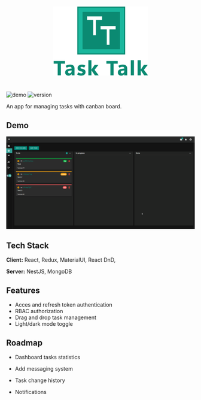 
<p align="center">
    <img src="./client/public/logo.png">
</p>

#
![demo](https://img.shields.io/badge/demo-online-brightgreen) ![version](https://img.shields.io/badge/version-0.1.0-blue)

An app for managing tasks with canban board.


## Demo

![demo gif](./images/demo.gif)

## Tech Stack

**Client:** React, Redux, MaterialUI, React DnD, 

**Server:** NestJS, MongoDB

## Features

- Acces and refresh token authentication
- RBAC authorization
- Drag and drop task management
- Light/dark mode toggle

## Roadmap

- Dashboard tasks statistics

- Add messaging system

- Task change history

- Notifications


